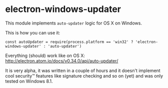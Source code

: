 # electron-windows-updater

This module implements `auto-updater` logic for OS X on Windows.

This is how you can use it:

```
const autoUpdater = require(process.platform == 'win32' ? 'electron-windows-updater' : 'auto-updater')
```

Everything (should) work like on OS X: http://electron.atom.io/docs/v0.34.0/api/auto-updater/

It is very alpha, it was written in a couple of hours and it doesn't implement cool security™ features like signature checking and so on (yet) and was only tested on Windows 8.1.

